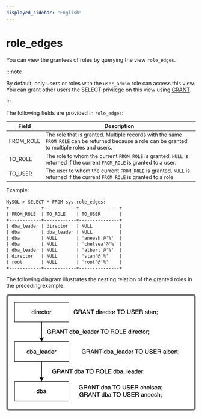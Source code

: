 ```yaml
---
displayed_sidebar: "English"
---
```


# role_edges

You can view the grantees of roles by querying the view `role_edges`.

:::note

By default, only users or roles with the `user_admin` role can access this view. You can grant other users the SELECT privilege on this view using [GRANT](../../sql-reference/sql-statements/account-management/GRANT.md).

:::

The following fields are provided in `role_edges`:

| **Field** | **Description**                                              |
| --------- | ------------------------------------------------------------ |
| FROM_ROLE | The role that is granted. Multiple records with the same `FROM_ROLE` can be returned because a role can be granted to multiple roles and users. |
| TO_ROLE   | The role to whom the current `FROM_ROLE` is granted. `NULL` is returned if the current `FROM_ROLE` is granted to a user. |
| TO_USER   | The user to whom the current `FROM_ROLE` is granted. `NULL` is returned if the current `FROM_ROLE` is granted to a role. |

Example:

```Plain
MySQL > SELECT * FROM sys.role_edges;
+------------+------------+---------------+
| FROM_ROLE  | TO_ROLE    | TO_USER       |
+------------+------------+---------------+
| dba_leader | director   | NULL          |
| dba        | dba_leader | NULL          |
| dba        | NULL       | 'aneesh'@'%'  |
| dba        | NULL       | 'chelsea'@'%' |
| dba_leader | NULL       | 'albert'@'%'  |
| director   | NULL       | 'stan'@'%'    |
| root       | NULL       | 'root'@'%'    |
+------------+------------+---------------+
```

The following diagram illustrates the nesting relation of the granted roles in the preceding example:

![role_edges](../../_assets/role_edges.png)